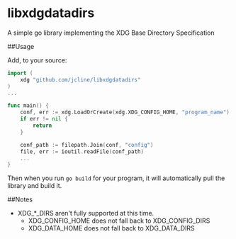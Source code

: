 libxdgdatadirs
==============

A simple go library implementing the XDG Base Directory Specification

##Usage

Add, to your source:

```go
import (
    xdg "github.com/jcline/libxdgdatadirs"
)
...

func main() {
    conf, err := xdg.LoadOrCreate(xdg.XDG_CONFIG_HOME, "program_name")
    if err != nil {
        return
    }

    conf_path := filepath.Join(conf, "config")
    file, err := ioutil.readFile(conf_path)
    ...
}
```

Then when you run `go build` for your program, it will automatically pull the library and build it.

##Notes

* XDG_*_DIRS aren't fully supported at this time.
  * XDG_CONFIG_HOME does not fall back to XDG_CONFIG_DIRS
  * XDG_DATA_HOME does not fall back to XDG_DATA_DIRS
